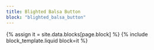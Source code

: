 ```yaml
---
title: Blighted Balsa Button
block: "blighted_balsa_button"
---
```


{% assign it = site.data.blocks[page.block] %}
{% include block_template.liquid block=it %}

